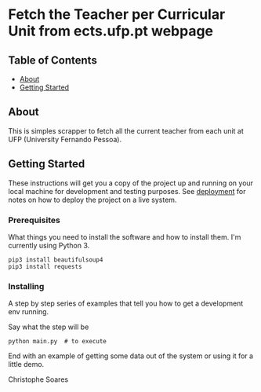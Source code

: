 # Fetch the Teacher per Curricular Unit from ects.ufp.pt webpage

## Table of Contents

- [About](#about)
- [Getting Started](#getting_started)
<!-- - [Contributing](../CONTRIBUTING.md) -->

## About <a name = "about"></a>

This is simples scrapper to fetch all the current teacher from each unit at UFP (University Fernando Pessoa).

## Getting Started <a name = "getting_started"></a>

These instructions will get you a copy of the project up and running on your local machine for development and testing purposes. See [deployment](#deployment) for notes on how to deploy the project on a live system.

### Prerequisites

What things you need to install the software and how to install them. I'm currently using Python 3.

```
pip3 install beautifulsoup4
pip3 install requests
```

### Installing

A step by step series of examples that tell you how to get a development env running.

Say what the step will be

```
python main.py  # to execute
```

End with an example of getting some data out of the system or using it for a little demo.

Christophe Soares
